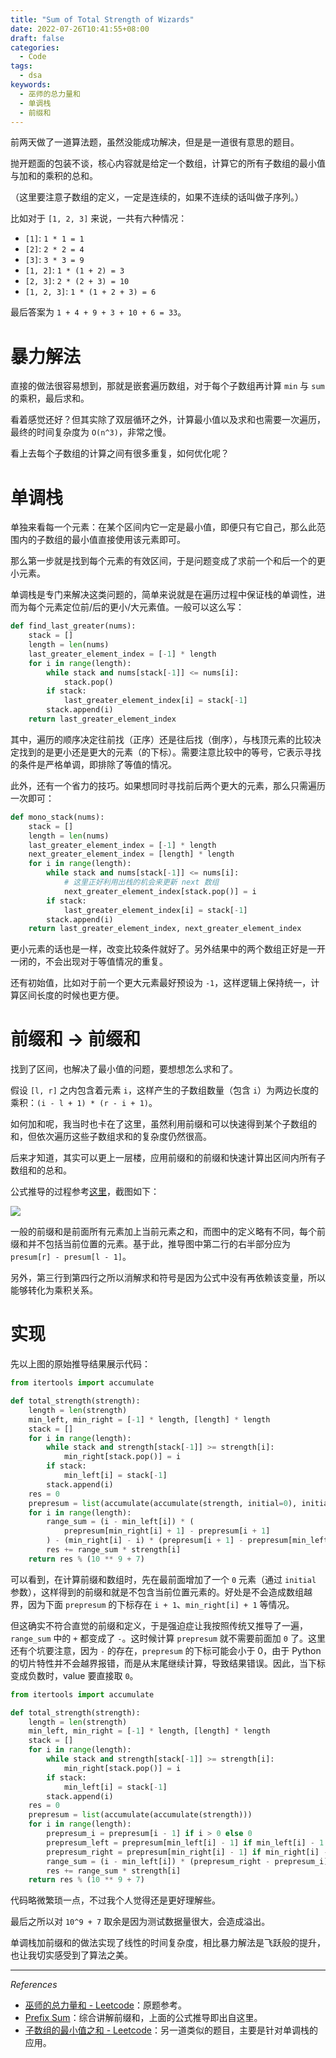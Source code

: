 ```yaml
---
title: "Sum of Total Strength of Wizards"
date: 2022-07-26T10:41:55+08:00
draft: false
categories:
  - Code
tags:
  - dsa
keywords:
  - 巫师的总力量和
  - 单调栈
  - 前缀和
---
```


前两天做了一道算法题，虽然没能成功解决，但是是一道很有意思的题目。

抛开题面的包装不谈，核心内容就是给定一个数组，计算它的所有子数组的最小值与加和的乘积的总和。

（这里要注意子数组的定义，一定是连续的，如果不连续的话叫做子序列。）

比如对于 `[1, 2, 3]` 来说，一共有六种情况：

- `[1]`: `1 * 1 = 1`
- `[2]`: `2 * 2 = 4`
- `[3]`: `3 * 3 = 9`
- `[1, 2]`: `1 * (1 + 2) = 3`
- `[2, 3]`: `2 * (2 + 3) = 10`
- `[1, 2, 3]`: `1 * (1 + 2 + 3) = 6`

最后答案为 `1 + 4 + 9 + 3 + 10 + 6 = 33`。

# 暴力解法

直接的做法很容易想到，那就是嵌套遍历数组，对于每个子数组再计算 `min` 与 `sum` 的乘积，最后求和。

看着感觉还好？但其实除了双层循环之外，计算最小值以及求和也需要一次遍历，最终的时间复杂度为 `O(n^3)`，非常之慢。

看上去每个子数组的计算之间有很多重复，如何优化呢？

# 单调栈

单独来看每一个元素：在某个区间内它一定是最小值，即便只有它自己，那么此范围内的子数组的最小值直接使用该元素即可。

那么第一步就是找到每个元素的有效区间，于是问题变成了求前一个和后一个的更小元素。

单调栈是专门来解决这类问题的，简单来说就是在遍历过程中保证栈的单调性，进而为每个元素定位前/后的更小/大元素值。一般可以这么写：

```python
def find_last_greater(nums):
    stack = []
    length = len(nums)
    last_greater_element_index = [-1] * length
	for i in range(length):
    	while stack and nums[stack[-1]] <= nums[i]:
            stack.pop()
        if stack:
            last_greater_element_index[i] = stack[-1]
        stack.append(i)
    return last_greater_element_index
```

其中，遍历的顺序决定往前找（正序）还是往后找（倒序），与栈顶元素的比较决定找到的是更小还是更大的元素（的下标）。需要注意比较中的等号，它表示寻找的条件是严格单调，即排除了等值的情况。

此外，还有一个省力的技巧。如果想同时寻找前后两个更大的元素，那么只需遍历一次即可：

```python
def mono_stack(nums):
    stack = []
    length = len(nums)
    last_greater_element_index = [-1] * length
    next_greater_element_index = [length] * length
	for i in range(length):
    	while stack and nums[stack[-1]] <= nums[i]:
            # 这里正好利用出栈的机会来更新 next 数组
            next_greater_element_index[stack.pop()] = i
        if stack:
            last_greater_element_index[i] = stack[-1]
        stack.append(i)
    return last_greater_element_index, next_greater_element_index
```

更小元素的话也是一样，改变比较条件就好了。另外结果中的两个数组正好是一开一闭的，不会出现对于等值情况的重复。

还有初始值，比如对于前一个更大元素最好预设为 `-1`，这样逻辑上保持统一，计算区间长度的时候也更方便。

# 前缀和 -> 前缀和

找到了区间，也解决了最小值的问题，要想想怎么求和了。

假设 `[l, r]` 之内包含着元素 `i`，这样产生的子数组数量（包含 `i`）为两边长度的乘积：`(i - l + 1) * (r - i + 1)`。

如何加和呢，我当时也卡在了这里，虽然利用前缀和可以快速得到某个子数组的和，但依次遍历这些子数组求和的复杂度仍然很高。

后来才知道，其实可以更上一层楼，应用前缀和的前缀和快速计算出区间内所有子数组和的总和。

公式推导的过程参考[这里](https://lctemplates.xyli.codes/en/latest/prefix-sum.html#prefix-sum-of-prefix-sum)，截图如下：

![](https://static.iamgodot.com/content/images/20220726162704.png)

一般的前缀和是前面所有元素加上当前元素之和，而图中的定义略有不同，每个前缀和并不包括当前位置的元素。基于此，推导图中第二行的右半部分应为 `presum[r] - presum[l - 1]`。

另外，第三行到第四行之所以消解求和符号是因为公式中没有再依赖该变量，所以能够转化为乘积关系。

# 实现

先以上图的原始推导结果展示代码：

```python
from itertools import accumulate

def total_strength(strength):
    length = len(strength)
    min_left, min_right = [-1] * length, [length] * length
    stack = []
    for i in range(length):
        while stack and strength[stack[-1]] >= strength[i]:
            min_right[stack.pop()] = i
        if stack:
            min_left[i] = stack[-1]
        stack.append(i)
    res = 0
    prepresum = list(accumulate(accumulate(strength, initial=0), initial=0))
    for i in range(length):
        range_sum = (i - min_left[i]) * (
            prepresum[min_right[i] + 1] - prepresum[i + 1]
        ) - (min_right[i] - i) * (prepresum[i + 1] - prepresum[min_left[i] + 1])
        res += range_sum * strength[i]
    return res % (10 ** 9 + 7)
```

可以看到，在计算前缀和数组时，先在最前面增加了一个 `0` 元素（通过 `initial` 参数），这样得到的前缀和就是不包含当前位置元素的。好处是不会造成数组越界，因为下面 `prepresum` 的下标存在 `i + 1`、`min_right[i] + 1` 等情况。

但这确实不符合直觉的前缀和定义，于是强迫症让我按照传统又推导了一遍，`range_sum` 中的 `+` 都变成了 `-`。这时候计算 `prepresum` 就不需要前面加 `0` 了。这里还有个坑要注意，因为 `-` 的存在，`prepresum` 的下标可能会小于 0，由于 Python 的切片特性并不会越界报错，而是从末尾继续计算，导致结果错误。因此，当下标变成负数时，value 要直接取 `0`。

```python
from itertools import accumulate

def total_strength(strength):
    length = len(strength)
    min_left, min_right = [-1] * length, [length] * length
    stack = []
    for i in range(length):
        while stack and strength[stack[-1]] >= strength[i]:
            min_right[stack.pop()] = i
        if stack:
            min_left[i] = stack[-1]
        stack.append(i)
    res = 0
    prepresum = list(accumulate(accumulate(strength)))
    for i in range(length):
        prepresum_i = prepresum[i - 1] if i > 0 else 0
        prepresum_left = prepresum[min_left[i] - 1] if min_left[i] - 1 >= 0 else 0
        prepresum_right = prepresum[min_right[i] - 1] if min_right[i] - 1 >= 0 else 0
        range_sum = (i - min_left[i]) * (prepresum_right - prepresum_i) - (min_right[i] - i) * (prepresum_i - prepresum_left)
        res += range_sum * strength[i]
    return res % (10 ** 9 + 7)
```

代码略微繁琐一点，不过我个人觉得还是更好理解些。

最后之所以对 `10^9 + 7` 取余是因为测试数据量很大，会造成溢出。

单调栈加前缀和的做法实现了线性的时间复杂度，相比暴力解法是飞跃般的提升，也让我切实感受到了算法之美。

---

*References*

- [巫师的总力量和 - Leetcode](https://leetcode.cn/problems/sum-of-total-strength-of-wizards/)：原题参考。
- [Prefix Sum](https://lctemplates.xyli.codes/en/latest/prefix-sum.html#prefix-sum-of-prefix-sum)：综合讲解前缀和，上面的公式推导即出自这里。
- [子数组的最小值之和 - Leetcode](https://leetcode.cn/problems/sum-of-subarray-minimums/)：另一道类似的题目，主要是针对单调栈的应用。









